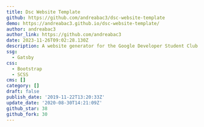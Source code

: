 ```yaml
---
title: Dsc Website Template
github: https://github.com/andreabac3/dsc-website-template
demo: https://andreabac3.github.io/dsc-website-template/
author: andreabac3
author_link: https://github.com/andreabac3
date: 2023-11-26T09:02:28.130Z
description: A website generator for the Google Developer Student Club community
ssg:
  - Gatsby
css:
  - Bootstrap
  - SCSS
cms: []
category: []
draft: false
publish_date: '2019-11-22T13:20:33Z'
update_date: '2020-08-30T14:21:09Z'
github_star: 38
github_fork: 30
---
```

